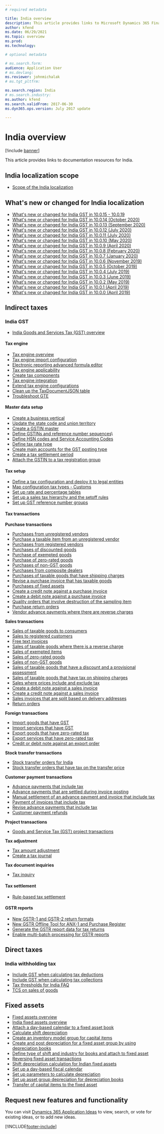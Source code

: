 ```yaml
---
# required metadata

title: India overview
description: This article provides links to Microsoft Dynamics 365 Finance documentation resources for India. 
author: kfend
ms.date: 06/29/2021
ms.topic: overview
ms.prod: 
ms.technology: 

# optional metadata

# ms.search.form: 
audience: Application User
# ms.devlang: 
ms.reviewer: johnmichalak
# ms.tgt_pltfrm: 

ms.search.region: India
# ms.search.industry: 
ms.author: kfend
ms.search.validFrom: 2017-06-30
ms.dyn365.ops.version: July 2017 update

---
```


# India overview

[!include [banner](../../includes/banner.md)]

This article provides links to documentation resources for India. 

## India localization scope

- [Scope of the India localization](apac-ind-scope.md)

## What's new or changed for India localization

- [What's new or changed for India GST in 10.0.15 - 10.0.19](ind-news-letter-10-0-15-19.md) 
- [What's new or changed for India GST in 10.0.14 (October 2020)](apac-ind-news-letter-10-0-14.md)
- [What's new or changed for India GST in 10.0.13 (September 2020)](ind-news-letter-10-0-13.md)
- [What's new or changed for India GST in 10.0.12 (July 2020)](apac-ind-news-letter-10-0-12.md)
- [What's new or changed for India GST in 10.0.11 (July 2020)](apac-ind-news-letter-10-0-11.md)
- [What's new or changed for India GST in 10.0.10 (May 2020)](apac-ind-news-letter-10-0-10.md)
- [What's new or changed for India GST in 10.0.9 (April 2020)](apac-ind-news-letter-10-0-09.md)
- [What's new or changed for India GST in 10.0.8 (February 2020)](apac-ind-news-letter-10-0-08.md)
- [What's new or changed for India GST in 10.0.7 (January 2020)](apac-ind-news-letter-10-0-07.md)
- [What's new or changed for India GST in 10.0.6 (November 2019)](apac-ind-news-letter-10-0-06.md)
- [What's new or changed for India GST in 10.0.5 (October 2019)](apac-ind-news-letter-10-0-05.md)
- [What's new or changed for India GST in 10.0.4 (July 2019)](apac-ind-news-letter-10-0-04.md)
- [What's new or changed for India GST in 10.0.3 (June 2019)](apac-ind-news-letter-10-0-03.md)
- [What's new or changed for India GST in 10.0.2 (May 2019)](apac-ind-news-letter-10-0-02.md)
- [What's new or changed for India GST in 10.0.1 (April 2019)](apac-ind-news-letter-10-0-01.md)
- [What's new or changed for India GST in 10.0.0 (April 2019)](apac-ind-news-letter-10-0-00.md)

  
## Indirect taxes

### India GST

- [India Goods and Services Tax (GST) overview](apac-ind-gst.md)

#### Tax engine
- [Tax engine overview](../../general-ledger/tax-engine.md)
- [Tax engine import configuration](../../dev-itpro/tax-engine-import-configuration.md)
- [Electronic reporting advanced formula editor](../../../fin-ops-core/dev-itpro/analytics/er-advanced-formula-editor.md)
- [Tax engine applicability](../../dev-itpro/tax-engine-applicability.md)
- [Create tax components](tax-engine-create-tax-component.md)
- [Tax engine integration](../../dev-itpro/tax-engine-integration.md)
- [Extend tax engine configurations](../../dev-itpro/extend-tax-engine-configurations.md)
- [Clean up the TaxDocumentJSON table](gte-clean-up-tax-document-json-table.md)
- [Troubleshoot GTE](../tax-engine-trouble-shooting.md)

#### Master data setup
- [Create a business vertical](apac-ind-GST-create-business-vertical.md)
- [Update the state code and union territory](apac-ind-GST-update-state-code-union-territory.md)
- [Create a GSTIN master](apac-ind-GST-create-gstin-master.md)
- [Define GSTINs and reference number sequences](apac-ind-GST-define-gstin-numbers-number-sequences.md)\
- [Define HSN codes and Service Accounting Codes](apac-ind-GST-hsn-service-accounting-codes.md)
- [Define tax rate type](apac-ind-GST-create-tax-rate-type.md)
- [Create main accounts for the GST posting type](apac-ind-GST-create-main-accounts-GST-posting-type.md)
- [Create a tax settlement period](apac-ind-GST-create-tax-settlement-period.md)
- [Attach the GSTIN to a tax registration group](apac-ind-GST-attach-GSTIN-tax-registration-group.md)
 
#### Tax setup
- [Define a tax configuration and deploy it to legal entities](apac-ind-GST-define-tax-configuration-deploy-legal-entities.md)
- [Map configuration tax types - Customs](apac-ind-GST-map-configuration-tax-types.md)
- [Set up rate and percentage tables](apac-ind-GST-set-up-rate-percentage-tables.md)
- [Set up a sales tax hierarchy and the setoff rules](apac-ind-GST-set-up-activate-tax-hierarchy-tree.md)
- [Set up GST reference number groups](apac-ind-gst-reference-groups.md)

#### Tax transactions

**Purchase transactions**

- [Purchases from unregistered vendors](apac-ind-GST-purchases-unregistered-vendor.md) 
- [Purchase a taxable item from an unregistered vendor](apac-ind-gst-unregistered-vendor-purchase.md)
- [Purchases from registered vendors](apac-ind-GST-purchases-registered-vendor.md)
- [Purchases of discounted goods](apac-ind-GST-purchase-discounted-goods.md)
- [Purchase of exempted goods](apac-ind-GST-purchase-exempted-goods.md)
- [Purchase of zero-rated goods](apac-ind-GST-purchase-zero-rated-goods.md)
- [Purchases of non-GST goods](apac-ind-GST-purchase-non-gst-goods.md)
- [Purchases from composite dealers](apac-ind-GST-purchase-from-composite-dealer.md)
- [Purchases of taxable goods that have shipping charges](apac-ind-GST-purchase-taxable-goods-shipping-charges.md)
- [Revise a purchase invoice that has taxable goods](apac-ind-GST-revised-purchase-invoice-taxable-goods.md)
- [Purchases of fixed assets](apac-ind-GST-purchase-fixed-asset.md)
- [Create a credit note against a purchase invoice](apac-ind-GST-credit-note-against-purchase-invoice.md)
- [Create a debit note against a purchase invoice](apac-ind-GST-debit-note-against-purchase-invoice.md)
- [Quality orders that involve destruction of the sampling item](apac-ind-GST-quality-order-involves-destruction-sampling-item.md)
- [Purchase return orders](apac-ind-GST-purchase-return-order.md)
- [Vendor advance payments where there are reverse charges](apac-ind-GST-vendor-advance-payment-reverse-charges.md) 

**Sales transactions**

- [Sales of taxable goods to consumers](apac-ind-GST-sell-taxable-goods-consumer.md)
- [Sales to registered customers](apac-ind-GST-sell-registered-customer.md)
- [Free text invoices](apac-ind-GST-free-text-invoices.md)
- [Sales of taxable goods where there is a reverse charge](apac-ind-GST-sell-taxable-goods-reverse-charge.md)
- [Sales of exempted items](apac-ind-GST-sales-exempted-item.md)
- [Sales of zero-rated goods](apac-ind-GST-sell-zero-rated-goods.md)
- [Sales of non-GST goods](apac-ind-GST-sell-non-gst-goods.md)
- [Sales of taxable goods that have a discount and a provisional assessment](apac-ind-GST-sell-taxable-goods-discount-provisional-assessment.md)
- [Sales of taxable goods that have tax on shipping charges](apac-ind-GST-sell-taxable-goods-tax-shipping-charges.md)
- [Sales where prices include and exclude tax](apac-ind-GST-sales-prices-include-exclude-tax.md)
- [Create a debit note against a sales invoice](apac-ind-GST-debit-note-against-sales-invoice.md)
- [Create a credit note against a sales invoice](apac-ind-GST-credit-note-against-sales-invoice.md)
- [Sales invoices that are split based on delivery addresses](apac-ind-GST-sales-invoice-split-based-on-delivery-addresses.md)
- [Return orders](apac-ind-GST-return-order-form.md)
      
**Foreign transactions**

- [Import goods that have GST](apac-ind-GST-import-goods-gst.md)
- [Import services that have GST](apac-ind-import-services-gst.md)
- [Export goods that have zero-rated tax](apac-ind-GST-export-goods-zero-rated-tax.md)
- [Export services that have zero-rated tax](apac-ind-GST-export-services-zero-rated-tax.md)
- [Credit or debit note against an export order](apac-ind-GST-credit-debit-note-against-export-order.md)
    
**Stock transfer transactions**

- [Stock transfer orders for India](apac-ind-stock-transfer.md)
- [Stock transfer orders that have tax on the transfer price](apac-ind-GST-stock-transfer-transactions.md)
    
**Customer payment transactions**

- [Advance payments that include tax](apac-ind-GST-advance-payment-includes-tax.md)
- [Advance payments that are settled during invoice posting](apac-ind-GST-advance-payment-settled-during-invoice-posting.md)
- [Manual settlement of an advance payment and invoice that include tax](apac-ind-GST-manually-settle-payment-invoice-tax.md)
- [Payment of invoices that include tax](apac-ind-GST-pay-invoice-includes-tax.md)
- [Revise advance payments that include tax](apac-ind-GST-revise-advanced-payment-tax.md)
 - [Customer payment refunds](apac-ind-GST-customer-payment-refund.md)
   
**Project transactions**

- [Goods and Service Tax (GST) project transactions](apac-ind-GST-project-transactions.md)

**Tax adjustment**

- [Tax amount adjustment](apac-ind-GST-tax-adjustments.md)
- [Create a tax journal](apac-ind-GST-tax-journal.md) 

**Tax document inquiries**
- [Tax inquiry](apac-ind-GST-tax-inquiry.md)

#### Tax settlement

- [Rule-based tax settlement](apac-ind-GST-tax-settlement.md)

#### GSTR reports

- [New GSTR-1 and GSTR-2 return formats](apac-ind-GST-new-GSTR1-GSTR2-return-formats.md)
- [New GSTR Offline Tool for ANX-1 and Purchase Register](apac-ind-GST-new-GSTR-offline-tool-ANX1-purchase-register.md)
- [Generate the GSTR report data for tax returns](apac-ind-GST-tax-returns.md)
- [Enable multi-batch processing for GSTR reports](apac-ind-gst-multi-batch-processing-gstr-return.md)

## Direct taxes

### India withholding tax

- [Include GST when calculating tax deductions](apac-ind-GST-include-gst-calculating-tax-deductions.md)
- [Include GST when calculating tax collections](apac-ind-GST-include-gst-calculating-tax-collections.md)
- [Tax thresholds for India FAQ](apac-ind-tax-thresholds.md)
- [TCS on sales of goods](../apac-ind-gst-tcs-on-sale-of-goods-section-206c-(1h).md)

## Fixed assets
- [Fixed assets overview](apac-ind-fixed-assets.md)
- [India fixed assets overview](apac-ind-fixed-assets.md)   
- [Attach a day-based calendar to a fixed asset book](apac-ind-attach-day-based-calendar.md)
- [Calculate shift depreciation](apac-ind-shift-depreciation-rates.md)
- [Create an inventory model group for capital items](apac-ind-create-inventory-model-group.md)
- [Create and post depreciation for a fixed asset group by using depreciation books](apac-ind-calculate-post-depreciation.md)
- [Define type of shift and industry for books and attach to fixed asset](apac-ind-books-shift-industry-types.md)
- [Reversing fixed asset transactions](apac-ind-reverse-fixed-assets-transactions.md)
- [Shift depreciation calculation for Indian fixed assets](apac-ind-calculation-shift-depreciation.md)
- [Set up a day-based fiscal calendar](apac-ind-day-based-calendar.md)
- [Set up parameters to calculate depreciation](apac-ind-set-up-depreciation.md)
- [Set up asset group depreciation for depreciation books](apac-ind-set-up-asset-group-dep.md)
- [Transfer of capital items to the fixed asset](apac-ind-transfer-capital-items.md)


## Request new features and functionality 
You can visit [Dynamics 365 Application Ideas](https://experience.dynamics.com/) to view, search, or vote for existing ideas, or to add new ideas.



[!INCLUDE[footer-include](../../../includes/footer-banner.md)]
